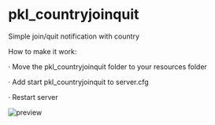 # pkl_countryjoinquit
Simple join/quit notification with country

How to make it work:

· Move the pkl_countryjoinquit folder to your resources folder

· Add start pkl_countryjoinquit to server.cfg

· Restart server


![preview](https://i.imgur.com/VUSZl0x.png)
